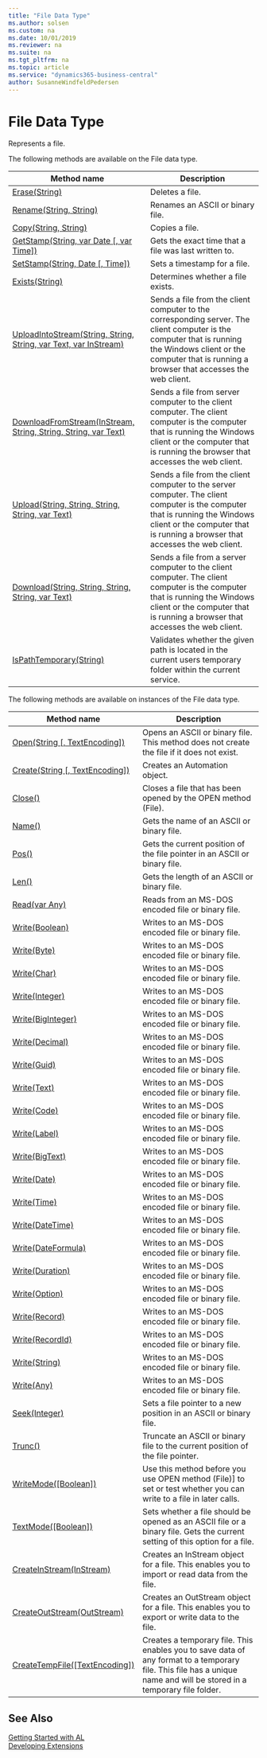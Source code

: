 ```yaml
---
title: "File Data Type"
ms.author: solsen
ms.custom: na
ms.date: 10/01/2019
ms.reviewer: na
ms.suite: na
ms.tgt_pltfrm: na
ms.topic: article
ms.service: "dynamics365-business-central"
author: SusanneWindfeldPedersen
---
```

[//]: # (START>DO_NOT_EDIT)
[//]: # (IMPORTANT:Do not edit any of the content between here and the END>DO_NOT_EDIT.)
[//]: # (Any modifications should be made in the .xml files in the ModernDev repo.)
# File Data Type
Represents a file.


The following methods are available on the File data type.


|Method name|Description|
|-----------|-----------|
|[Erase(String)](file-erase-method.md)|Deletes a file.|
|[Rename(String, String)](file-rename-method.md)|Renames an ASCII or binary file.|
|[Copy(String, String)](file-copy-method.md)|Copies a file.|
|[GetStamp(String, var Date [, var Time])](file-getstamp-method.md)|Gets the exact time that a file was last written to.|
|[SetStamp(String, Date [, Time])](file-setstamp-method.md)|Sets a timestamp for a file.|
|[Exists(String)](file-exists-method.md)|Determines whether a file exists.|
|[UploadIntoStream(String, String, String, var Text, var InStream)](file-uploadintostream-method.md)|Sends a file from the client computer to the corresponding server. The client computer is the computer that is running the Windows client or the computer that is running a browser that accesses the web client.|
|[DownloadFromStream(InStream, String, String, String, var Text)](file-downloadfromstream-method.md)|Sends a file from server computer to the client computer. The client computer is the computer that is running the Windows client or the computer that is running the browser that accesses the web client.|
|[Upload(String, String, String, String, var Text)](file-upload-method.md)|Sends a file from the client computer to the server computer. The client computer is the computer that is running the Windows client or the computer that is running a browser that accesses the web client.|
|[Download(String, String, String, String, var Text)](file-download-method.md)|Sends a file from a server computer to the client computer. The client computer is the computer that is running the Windows client or the computer that is running a browser that accesses the web client.|
|[IsPathTemporary(String)](file-ispathtemporary-method.md)|Validates whether the given path is located in the current users temporary folder within the current service.|

The following methods are available on instances of the File data type.

|Method name|Description|
|-----------|-----------|
|[Open(String [, TextEncoding])](file-open-method.md)|Opens an ASCII or binary file. This method does not create the file if it does not exist.|
|[Create(String [, TextEncoding])](file-create-method.md)|Creates an Automation object.|
|[Close()](file-close-method.md)|Closes a file that has been opened by the OPEN method (File).|
|[Name()](file-name-method.md)|Gets the name of an ASCII or binary file.|
|[Pos()](file-pos-method.md)|Gets the current position of the file pointer in an ASCII or binary file.|
|[Len()](file-len-method.md)|Gets the length of an ASCII or binary file.|
|[Read(var Any)](file-read-method.md)|Reads from an MS-DOS encoded file or binary file.|
|[Write(Boolean)](file-write-boolean-method.md)|Writes to an MS-DOS encoded file or binary file.|
|[Write(Byte)](file-write-byte-method.md)|Writes to an MS-DOS encoded file or binary file.|
|[Write(Char)](file-write-char-method.md)|Writes to an MS-DOS encoded file or binary file.|
|[Write(Integer)](file-write-integer-method.md)|Writes to an MS-DOS encoded file or binary file.|
|[Write(BigInteger)](file-write-biginteger-method.md)|Writes to an MS-DOS encoded file or binary file.|
|[Write(Decimal)](file-write-decimal-method.md)|Writes to an MS-DOS encoded file or binary file.|
|[Write(Guid)](file-write-guid-method.md)|Writes to an MS-DOS encoded file or binary file.|
|[Write(Text)](file-write-text-method.md)|Writes to an MS-DOS encoded file or binary file.|
|[Write(Code)](file-write-code-method.md)|Writes to an MS-DOS encoded file or binary file.|
|[Write(Label)](file-write-label-method.md)|Writes to an MS-DOS encoded file or binary file.|
|[Write(BigText)](file-write-bigtext-method.md)|Writes to an MS-DOS encoded file or binary file.|
|[Write(Date)](file-write-date-method.md)|Writes to an MS-DOS encoded file or binary file.|
|[Write(Time)](file-write-time-method.md)|Writes to an MS-DOS encoded file or binary file.|
|[Write(DateTime)](file-write-datetime-method.md)|Writes to an MS-DOS encoded file or binary file.|
|[Write(DateFormula)](file-write-dateformula-method.md)|Writes to an MS-DOS encoded file or binary file.|
|[Write(Duration)](file-write-duration-method.md)|Writes to an MS-DOS encoded file or binary file.|
|[Write(Option)](file-write-option-method.md)|Writes to an MS-DOS encoded file or binary file.|
|[Write(Record)](file-write-table-method.md)|Writes to an MS-DOS encoded file or binary file.|
|[Write(RecordId)](file-write-recordid-method.md)|Writes to an MS-DOS encoded file or binary file.|
|[Write(String)](file-write-string-method.md)|Writes to an MS-DOS encoded file or binary file.|
|[Write(Any)](file-write-joker-method.md)|Writes to an MS-DOS encoded file or binary file.|
|[Seek(Integer)](file-seek-method.md)|Sets a file pointer to a new position in an ASCII or binary file.|
|[Trunc()](file-trunc-method.md)|Truncate an ASCII or binary file to the current position of the file pointer.|
|[WriteMode([Boolean])](file-writemode-method.md)|Use this method before you use OPEN method (File)] to set or test whether you can write to a file in later calls.|
|[TextMode([Boolean])](file-textmode-method.md)|Sets whether a file should be opened as an ASCII file or a binary file. Gets the current setting of this option for a file.|
|[CreateInStream(InStream)](file-createinstream-method.md)|Creates an InStream object for a file. This enables you to import or read data from the file.|
|[CreateOutStream(OutStream)](file-createoutstream-method.md)|Creates an OutStream object for a file. This enables you to export or write data to the file.|
|[CreateTempFile([TextEncoding])](file-createtempfile-method.md)|Creates a temporary file. This enables you to save data of any format to a temporary file. This file has a unique name and will be stored in a temporary file folder.|

[//]: # (IMPORTANT: END>DO_NOT_EDIT)
## See Also
[Getting Started with AL](../../devenv-get-started.md)  
[Developing Extensions](../../devenv-dev-overview.md)  